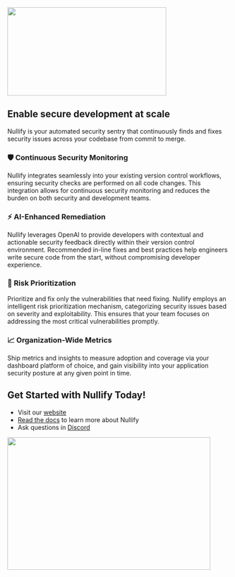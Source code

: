 <img src="https://i.imgur.com/dP1XN7g.png" width="360" height="200">
  
## Enable secure development at scale

Nullify is your automated security sentry that continuously finds and fixes security issues across your codebase from commit to merge.

### 🛡️ Continuous Security Monitoring
Nullify integrates seamlessly into your existing version control workflows, ensuring security checks are performed on all code changes. This integration allows for continuous security monitoring and reduces the burden on both security and development teams.

### ⚡ AI-Enhanced Remediation
Nullify leverages OpenAI to provide developers with contextual and actionable security feedback directly within their version control environment. Recommended in-line fixes and best practices help engineers write secure code from the start, without compromising developer experience.

### 🚀 Risk Prioritization
Prioritize and fix only the vulnerabilities that need fixing. Nullify employs an intelligent risk prioritization mechanism, categorizing security issues based on severity and exploitability. This ensures that your team focuses on addressing the most critical vulnerabilities promptly.

### 📈 Organization-Wide Metrics 
Ship metrics and insights to measure adoption and coverage via your dashboard platform of choice, and gain visibility into your application security posture at any given point in time.

## Get Started with Nullify Today!

- Visit our [website](https://www.nullify.ai)
- [Read the docs](https://docs.nullify.ai/) to learn more about Nullify
- Ask questions in [Discord](https://discord.gg/JQxYktMs)

<p align="left">
    <a href="https://github.com/Nullify-Platform/Customer-Feedback">
  <img width="460" height="300" src="https://github-readme-stats.vercel.app/api/pin/?username=Nullify-Platform&repo=Customer-Feedback&show_owner=true">
  </a>
</p>
